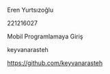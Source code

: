 Eren Yurtsızoğlu

221216027

Mobil Programlamaya Giriş

keyvanarasteh

https://github.com/keyvanarasteh    
